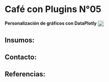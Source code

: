 # **Café con Plugins N°05**

<p><a><b>Personalización de gráficos con DataPlotly</b></a><space> </space><img src='https://plugins.qgis.org//media/packages/2020/icon_xeDd1Oa.png' height=20 align='center'></p>

## Insumos: 


## Contacto:

## Referencias:







